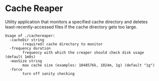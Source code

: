 # Cache Reaper

Utility application that monitors a specified cache directory and deletes least-recently-accessed 
files if the cache directory gets too large.

```
Usage of ./cachereaper:
  -cacheDir string
    	(required) cache directory to monitor
  -frequency duration
    	frequency with which the creaper should check disk usage (default 1m0s)
  -maxSize string
    	max cache size (examples: 1048576k, 1024m, 1g) (default "1g")
  -force
    	turn off sanity checking
```
